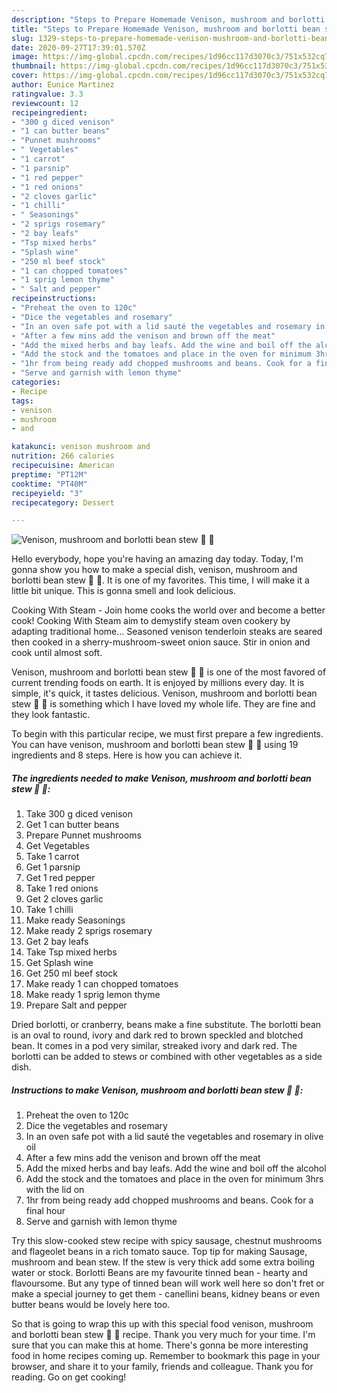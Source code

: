 ```yaml
---
description: "Steps to Prepare Homemade Venison, mushroom and borlotti bean stew 🦌 🍄"
title: "Steps to Prepare Homemade Venison, mushroom and borlotti bean stew 🦌 🍄"
slug: 1329-steps-to-prepare-homemade-venison-mushroom-and-borlotti-bean-stew
date: 2020-09-27T17:39:01.570Z
image: https://img-global.cpcdn.com/recipes/1d96cc117d3070c3/751x532cq70/venison-mushroom-and-borlotti-bean-stew-🦌-🍄-recipe-main-photo.jpg
thumbnail: https://img-global.cpcdn.com/recipes/1d96cc117d3070c3/751x532cq70/venison-mushroom-and-borlotti-bean-stew-🦌-🍄-recipe-main-photo.jpg
cover: https://img-global.cpcdn.com/recipes/1d96cc117d3070c3/751x532cq70/venison-mushroom-and-borlotti-bean-stew-🦌-🍄-recipe-main-photo.jpg
author: Eunice Martinez
ratingvalue: 3.3
reviewcount: 12
recipeingredient:
- "300 g diced venison"
- "1 can butter beans"
- "Punnet mushrooms"
- " Vegetables"
- "1 carrot"
- "1 parsnip"
- "1 red pepper"
- "1 red onions"
- "2 cloves garlic"
- "1 chilli"
- " Seasonings"
- "2 sprigs rosemary"
- "2 bay leafs"
- "Tsp mixed herbs"
- "Splash wine"
- "250 ml beef stock"
- "1 can chopped tomatoes"
- "1 sprig lemon thyme"
- " Salt and pepper"
recipeinstructions:
- "Preheat the oven to 120c"
- "Dice the vegetables and rosemary"
- "In an oven safe pot with a lid sauté the vegetables and rosemary in olive oil"
- "After a few mins add the venison and brown off the meat"
- "Add the mixed herbs and bay leafs. Add the wine and boil off the alcohol"
- "Add the stock and the tomatoes and place in the oven for minimum 3hrs with the lid on"
- "1hr from being ready add chopped mushrooms and beans. Cook for a final hour"
- "Serve and garnish with lemon thyme"
categories:
- Recipe
tags:
- venison
- mushroom
- and

katakunci: venison mushroom and 
nutrition: 266 calories
recipecuisine: American
preptime: "PT12M"
cooktime: "PT40M"
recipeyield: "3"
recipecategory: Dessert

---
```



![Venison, mushroom and borlotti bean stew 🦌 🍄](https://img-global.cpcdn.com/recipes/1d96cc117d3070c3/751x532cq70/venison-mushroom-and-borlotti-bean-stew-🦌-🍄-recipe-main-photo.jpg)

Hello everybody, hope you're having an amazing day today. Today, I'm gonna show you how to make a special dish, venison, mushroom and borlotti bean stew 🦌 🍄. It is one of my favorites. This time, I will make it a little bit unique. This is gonna smell and look delicious.

Cooking With Steam - Join home cooks the world over and become a better cook! Cooking With Steam aim to demystify steam oven cookery by adapting traditional home… Seasoned venison tenderloin steaks are seared then cooked in a sherry-mushroom-sweet onion sauce. Stir in onion and cook until almost soft.

Venison, mushroom and borlotti bean stew 🦌 🍄 is one of the most favored of current trending foods on earth. It is enjoyed by millions every day. It is simple, it's quick, it tastes delicious. Venison, mushroom and borlotti bean stew 🦌 🍄 is something which I have loved my whole life. They are fine and they look fantastic.


To begin with this particular recipe, we must first prepare a few ingredients. You can have venison, mushroom and borlotti bean stew 🦌 🍄 using 19 ingredients and 8 steps. Here is how you can achieve it.

<!--inarticleads1-->

##### The ingredients needed to make Venison, mushroom and borlotti bean stew 🦌 🍄:

1. Take 300 g diced venison
1. Get 1 can butter beans
1. Prepare Punnet mushrooms
1. Get  Vegetables
1. Take 1 carrot
1. Get 1 parsnip
1. Get 1 red pepper
1. Take 1 red onions
1. Get 2 cloves garlic
1. Take 1 chilli
1. Make ready  Seasonings
1. Make ready 2 sprigs rosemary
1. Get 2 bay leafs
1. Take Tsp mixed herbs
1. Get Splash wine
1. Get 250 ml beef stock
1. Make ready 1 can chopped tomatoes
1. Make ready 1 sprig lemon thyme
1. Prepare  Salt and pepper


Dried borlotti, or cranberry, beans make a fine substitute. The borlotti bean is an oval to round, ivory and dark red to brown speckled and blotched bean. It comes in a pod very similar, streaked ivory and dark red. The borlotti can be added to stews or combined with other vegetables as a side dish. 

<!--inarticleads2-->

##### Instructions to make Venison, mushroom and borlotti bean stew 🦌 🍄:

1. Preheat the oven to 120c
1. Dice the vegetables and rosemary
1. In an oven safe pot with a lid sauté the vegetables and rosemary in olive oil
1. After a few mins add the venison and brown off the meat
1. Add the mixed herbs and bay leafs. Add the wine and boil off the alcohol
1. Add the stock and the tomatoes and place in the oven for minimum 3hrs with the lid on
1. 1hr from being ready add chopped mushrooms and beans. Cook for a final hour
1. Serve and garnish with lemon thyme


Try this slow-cooked stew recipe with spicy sausage, chestnut mushrooms and flageolet beans in a rich tomato sauce. Top tip for making Sausage, mushroom and bean stew. If the stew is very thick add some extra boiling water or stock. Borlotti Beans are my favourite tinned bean - hearty and flavoursome. But any type of tinned bean will work well here so don&#39;t fret or make a special journey to get them - canellini beans, kidney beans or even butter beans would be lovely here too. 

So that is going to wrap this up with this special food venison, mushroom and borlotti bean stew 🦌 🍄 recipe. Thank you very much for your time. I'm sure that you can make this at home. There's gonna be more interesting food in home recipes coming up. Remember to bookmark this page in your browser, and share it to your family, friends and colleague. Thank you for reading. Go on get cooking!
